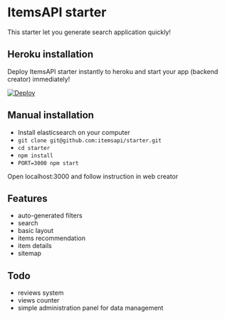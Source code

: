 # ItemsAPI starter

This starter let you generate search application quickly!

## Heroku installation

Deploy ItemsAPI starter instantly to heroku and start your app (backend creator) immediately!

<a target="_blank" href="https://heroku.com/deploy?template=https://github.com/itemsapi/itemsapi-starter"><img src="https://camo.githubusercontent.com/c0824806f5221ebb7d25e559568582dd39dd1170/68747470733a2f2f7777772e6865726f6b7563646e2e636f6d2f6465706c6f792f627574746f6e2e706e67" alt="Deploy" data-canonical-src="https://www.herokucdn.com/deploy/button.png"></a>


## Manual installation

- Install elasticsearch on your computer
- `git clone git@github.com:itemsapi/starter.git`
- `cd starter`
- `npm install`
- `PORT=3000 npm start`

Open localhost:3000 and follow instruction in web creator

## Features 

- auto-generated filters
- search
- basic layout
- items recommendation
- item details
- sitemap

## Todo

- reviews system
- views counter
- simple administration panel for data management
